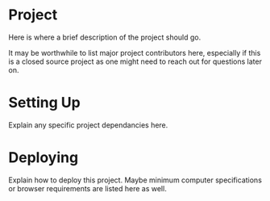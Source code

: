 Project
=================
Here is where a brief description of the project should go.

It may be worthwhile to list major project contributors here, especially if this is a closed source project as one might need to reach out for questions later on.

Setting Up
=================
Explain any specific project dependancies here.


Deploying
=================
Explain how to deploy this project. Maybe minimum computer specifications or browser requirements are listed here as well.

